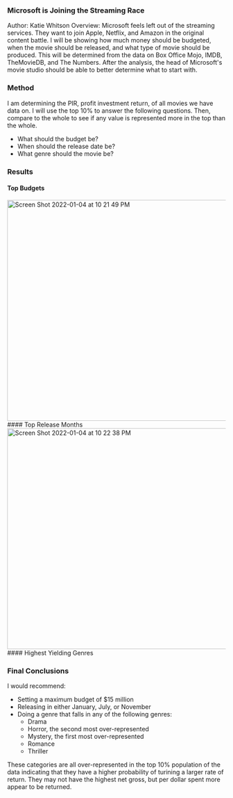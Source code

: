 ### Microsoft is Joining the Streaming Race
Author: Katie Whitson
Overview: Microsoft feels left out of the streaming services. They want to join Apple, Netflix, and Amazon in the original content battle. I will be showing how much money should be budgeted, when the movie should be released, and what type of movie should be produced. This will be determined from the data on Box Office Mojo, IMDB, TheMovieDB, and The Numbers. After the analysis, the head of Microsoft's movie studio should be able to better determine what to start with.
### Method
I am determining the PIR, profit investment return, of all movies we have data on. I will use the top 10% to answer the following questions. Then, compare to the whole to see if any value is represented more in the top than the whole.
- What should the budget be?
- When should the release date be?
- What genre should the movie be?
### Results
#### Top Budgets
<img width="508" alt="Screen Shot 2022-01-04 at 10 21 49 PM" src="https://user-images.githubusercontent.com/89313495/148160290-5104c812-a323-4451-a6bf-67ca0f62d9ac.png">
#### Top Release Months
<img width="508" alt="Screen Shot 2022-01-04 at 10 22 38 PM" src="https://user-images.githubusercontent.com/89313495/148160503-5a31d42a-a381-4e6e-9546-53901ce54022.png">
#### Highest Yielding Genres


### Final Conclusions
I would recommend:
- Setting a maximum budget of $15 million
- Releasing in either January, July, or November
- Doing a genre that falls in any of the following genres:
   - Drama
   - Horror, the second most over-represented
   - Mystery, the first most over-represented
   - Romance
   - Thriller

These categories are all over-represented in the top 10% population of the data indicating that they have a higher probability of turining a larger rate of return. They may not have the highest net gross, but per dollar spent more appear to be returned.

